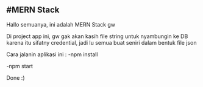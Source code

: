 #MERN Stack
---

Hallo semuanya, ini adalah MERN Stack gw

Di project app ini, gw gak akan kasih file string untuk nyambungin ke DB
karena itu sifatny credential, jadi lu semua buat seniri dalam bentuk file json

Cara jalanin aplikasi ini :
-npm install

-npm start

Done :)